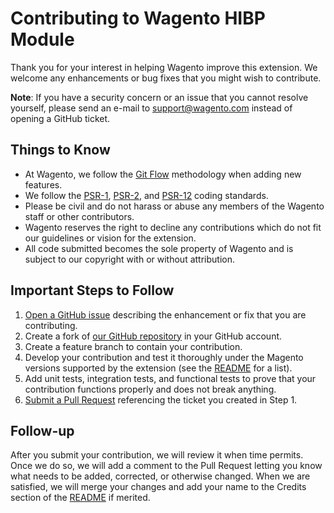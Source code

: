 # Contributing to Wagento HIBP Module
Thank you for your interest in helping Wagento improve this extension. We
welcome any enhancements or bug fixes that you might wish to contribute.

**Note**: If you have a security concern or an issue that you cannot resolve
yourself, please send an e-mail to [support@wagento.com] instead of opening a
GitHub ticket.
## Things to Know

* At Wagento, we follow the [Git Flow] methodology when adding new features.
* We follow the [PSR-1], [PSR-2], and [PSR-12] coding standards.
* Please be civil and do not harass or abuse any members of the Wagento staff
or other contributors.
* Wagento reserves the right to decline any contributions which do not fit
our guidelines or vision for the extension.
* All code submitted becomes the sole property of Wagento and is subject to our
copyright with or without attribution.

## Important Steps to Follow

1. [Open a GitHub issue][issue] describing the enhancement or fix that you are
contributing.
2. Create a fork of [our GitHub repository][repository] in your GitHub account.
3. Create a feature branch to contain your contribution.
4. Develop your contribution and test it thoroughly under the Magento versions
supported by the extension (see the [README] for a list).
5. Add unit tests, integration tests, and functional tests to prove that your
contribution functions properly and does not break anything.
6. [Submit a Pull Request][pr] referencing the ticket you created in Step 1.

## Follow-up

After you submit your contribution, we will review it when time permits. Once we
do so, we will add a comment to the Pull Request letting you know what needs to
be added, corrected, or otherwise changed. When we are satisfied, we will merge
your changes and add your name to the Credits section of the [README] if
merited.

[support@wagento.com]: mailto:support@wagento.com?subject=[SMS%20Notifications]%20
[Git Flow]: http://nvie.com/posts/a-successful-git-branching-model/
[PSR-1]: https://www.php-fig.org/psr/psr-1/
[PSR-2]: https://www.php-fig.org/psr/psr-2/
[PSR-12]: https://github.com/php-fig/fig-standards/blob/master/proposed/extended-coding-style-guide.md
[repository]: https://github.com/wagento/module-hibp
[issue]: https://github.com/wagento/module-hibp/issues
[pr]: https://github.com/wagento/module-hibp/compare
[README]: ./README.md
